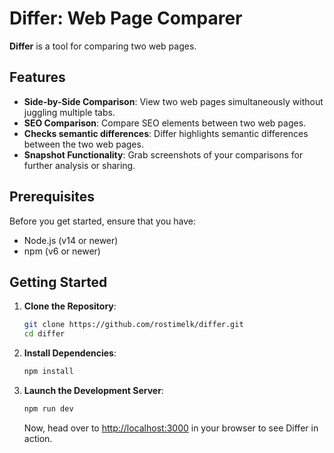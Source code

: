 # Differ: Web Page Comparer

**Differ** is a tool for comparing two web pages.

## Features

- **Side-by-Side Comparison**: View two web pages simultaneously without juggling multiple tabs.
- **SEO Comparison**: Compare SEO elements between two web pages.
- **Checks semantic differences**: Differ highlights semantic differences between the two web pages.
- **Snapshot Functionality**: Grab screenshots of your comparisons for further analysis or sharing.

## Prerequisites

Before you get started, ensure that you have:

- Node.js (v14 or newer)
- npm (v6 or newer)

## Getting Started

1. **Clone the Repository**:

   ```bash
   git clone https://github.com/rostimelk/differ.git
   cd differ
   ```

2. **Install Dependencies**:

   ```bash
   npm install
   ```

3. **Launch the Development Server**:

   ```bash
   npm run dev
   ```

   Now, head over to [http://localhost:3000](http://localhost:3000) in your browser to see Differ in action.
